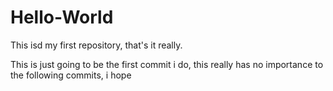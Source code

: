 # Hello-World
This isd my first repository, that's it really.

This is just going to be the first commit i do, this really has no importance to the following commits, i hope
